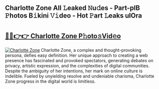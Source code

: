 ## Charlotte Zone All 𝙻eaked 𝙽u𝚍es - Part-plB 𝙿hotos B𝚒kini 𝚅𝚒deo - Hot 𝙿art 𝙻eaks uIOra

# <h2><a href="http://ld2b5q.urlbe.top/?page=Charlotte+Zone">🔗🔗👉👉 Charlotte Zone P𝚑oto𝚜Vid𝚎o</a></h2>

[![Charlotte Zone](https://i.imgur.com/eBuTRDB.gif)](http://ld2b5q.urlbe.top/?page=Charlotte+Zone)
Charlotte Zone, a complex and thought-provoking persona, defies easy definition. Her unique approach to creating a web presence has fascinated and provoked spectators, generating debates on privacy, artistic expression, and the complexities of digital communities. Despite the ambiguity of her intentions, her mark on online culture is indelible. Fueled by unyielding resolve and undeniable charisma, Charlotte Zone progress in the digital world is limitless.
